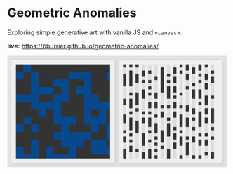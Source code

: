# Geometric Anomalies

Exploring simple generative art with vanilla JS and `<canvas>`.

**live:** https://bburrier.github.io/geometric-anomalies/

<img src="/static/images/snapshot.png" width="500px"/>
